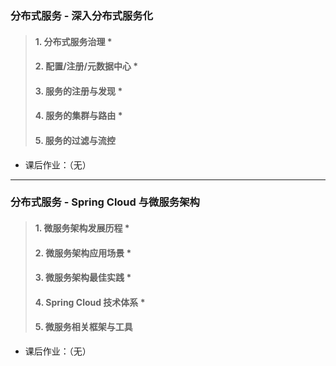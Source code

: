 ### 分布式服务 - 深入分布式服务化
> #### 1. 分布式服务治理 *
> #### 2. 配置/注册/元数据中心 * 
> #### 3. 服务的注册与发现 *
> #### 4. 服务的集群与路由 *
> #### 5. 服务的过滤与流控
* 课后作业：（无）
---
### 分布式服务 - Spring Cloud 与微服务架构
> #### 1. 微服务架构发展历程 * 
> #### 2. 微服务架构应用场景 * 
> #### 3. 微服务架构最佳实践 * 
> #### 4. Spring Cloud 技术体系 * 
> #### 5. 微服务相关框架与工具
* 课后作业：（无）